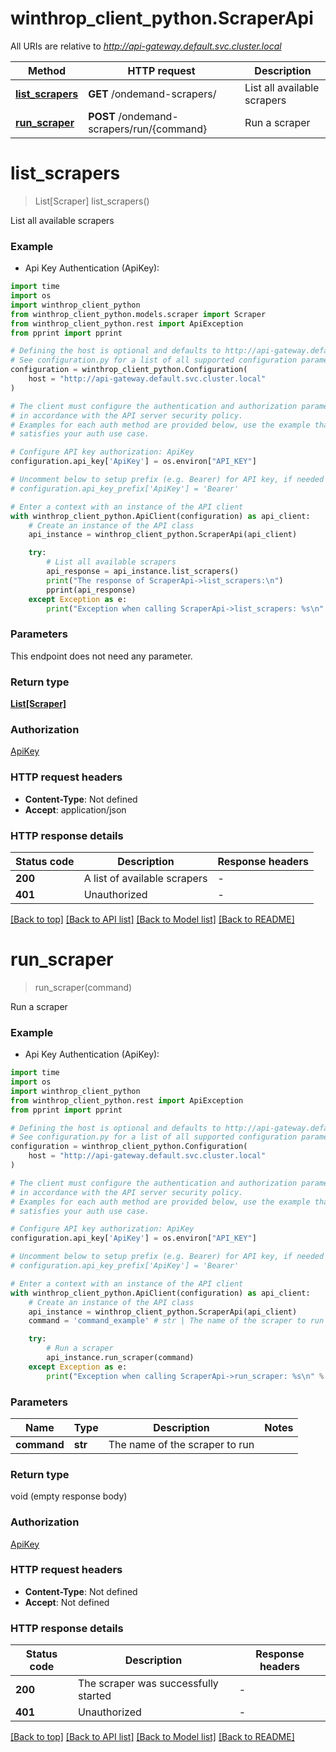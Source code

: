 # winthrop_client_python.ScraperApi

All URIs are relative to *http://api-gateway.default.svc.cluster.local*

Method | HTTP request | Description
------------- | ------------- | -------------
[**list_scrapers**](ScraperApi.md#list_scrapers) | **GET** /ondemand-scrapers/ | List all available scrapers
[**run_scraper**](ScraperApi.md#run_scraper) | **POST** /ondemand-scrapers/run/{command} | Run a scraper


# **list_scrapers**
> List[Scraper] list_scrapers()

List all available scrapers

### Example

* Api Key Authentication (ApiKey):
```python
import time
import os
import winthrop_client_python
from winthrop_client_python.models.scraper import Scraper
from winthrop_client_python.rest import ApiException
from pprint import pprint

# Defining the host is optional and defaults to http://api-gateway.default.svc.cluster.local
# See configuration.py for a list of all supported configuration parameters.
configuration = winthrop_client_python.Configuration(
    host = "http://api-gateway.default.svc.cluster.local"
)

# The client must configure the authentication and authorization parameters
# in accordance with the API server security policy.
# Examples for each auth method are provided below, use the example that
# satisfies your auth use case.

# Configure API key authorization: ApiKey
configuration.api_key['ApiKey'] = os.environ["API_KEY"]

# Uncomment below to setup prefix (e.g. Bearer) for API key, if needed
# configuration.api_key_prefix['ApiKey'] = 'Bearer'

# Enter a context with an instance of the API client
with winthrop_client_python.ApiClient(configuration) as api_client:
    # Create an instance of the API class
    api_instance = winthrop_client_python.ScraperApi(api_client)

    try:
        # List all available scrapers
        api_response = api_instance.list_scrapers()
        print("The response of ScraperApi->list_scrapers:\n")
        pprint(api_response)
    except Exception as e:
        print("Exception when calling ScraperApi->list_scrapers: %s\n" % e)
```



### Parameters
This endpoint does not need any parameter.

### Return type

[**List[Scraper]**](Scraper.md)

### Authorization

[ApiKey](../README.md#ApiKey)

### HTTP request headers

 - **Content-Type**: Not defined
 - **Accept**: application/json

### HTTP response details
| Status code | Description | Response headers |
|-------------|-------------|------------------|
**200** | A list of available scrapers |  -  |
**401** | Unauthorized |  -  |

[[Back to top]](#) [[Back to API list]](../README.md#documentation-for-api-endpoints) [[Back to Model list]](../README.md#documentation-for-models) [[Back to README]](../README.md)

# **run_scraper**
> run_scraper(command)

Run a scraper

### Example

* Api Key Authentication (ApiKey):
```python
import time
import os
import winthrop_client_python
from winthrop_client_python.rest import ApiException
from pprint import pprint

# Defining the host is optional and defaults to http://api-gateway.default.svc.cluster.local
# See configuration.py for a list of all supported configuration parameters.
configuration = winthrop_client_python.Configuration(
    host = "http://api-gateway.default.svc.cluster.local"
)

# The client must configure the authentication and authorization parameters
# in accordance with the API server security policy.
# Examples for each auth method are provided below, use the example that
# satisfies your auth use case.

# Configure API key authorization: ApiKey
configuration.api_key['ApiKey'] = os.environ["API_KEY"]

# Uncomment below to setup prefix (e.g. Bearer) for API key, if needed
# configuration.api_key_prefix['ApiKey'] = 'Bearer'

# Enter a context with an instance of the API client
with winthrop_client_python.ApiClient(configuration) as api_client:
    # Create an instance of the API class
    api_instance = winthrop_client_python.ScraperApi(api_client)
    command = 'command_example' # str | The name of the scraper to run

    try:
        # Run a scraper
        api_instance.run_scraper(command)
    except Exception as e:
        print("Exception when calling ScraperApi->run_scraper: %s\n" % e)
```



### Parameters

Name | Type | Description  | Notes
------------- | ------------- | ------------- | -------------
 **command** | **str**| The name of the scraper to run | 

### Return type

void (empty response body)

### Authorization

[ApiKey](../README.md#ApiKey)

### HTTP request headers

 - **Content-Type**: Not defined
 - **Accept**: Not defined

### HTTP response details
| Status code | Description | Response headers |
|-------------|-------------|------------------|
**200** | The scraper was successfully started |  -  |
**401** | Unauthorized |  -  |

[[Back to top]](#) [[Back to API list]](../README.md#documentation-for-api-endpoints) [[Back to Model list]](../README.md#documentation-for-models) [[Back to README]](../README.md)

